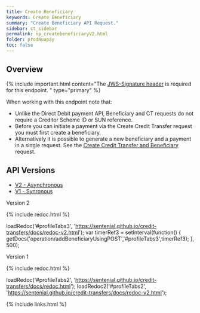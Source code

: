 ```yaml
---
title: Create Beneficiary
keywords: Create Beneficiary
summary: "Create Beneficiary API Request."
sidebar: ct_sidebar
permalink: np_createbeneficiaryV2.html
folder: prodNuapay
toc: false
---
```


## Overview

{% include important.html content="The [JWS-Signature header](np_secjws.html) is required for this endpoint. " type="primary" %}

When working with this endpoint note that:

* Unlike the Direct Debit payment API, Beneficiary and CT requests do not require a Creditor Scheme ID or SUN reference.
* Before you can initiate a payment via the Create Credit Transfer request you must first create a beneficiary.
* Alternatively it is possible to generate a new beneficiary and a payment in a single request. See the <a href ="np_createctandbene.html">Create Credit Transfer and Beneficiary</a> request.



## API Versions

<!--TAB NAMES START-->
<ul id="profileTabs" class="nav nav-tabs">
    <li class="active"><a href="#profile" data-toggle="tab">V2 - Asynchronous</a></li>
    <li><a href="#about" data-toggle="tab">V1 - Synronous</a></li>
</ul>
<!--TAB NAMES END-->

<div class="tab-content"> <!--START Div for both Tabs -->

<div role="tabpanel" class="tab-pane active" id="profile"> <!--START Div Tab1 -->

Version 2

<ul id="profileTabs3" class="nav nav-tabs">


</ul>

{% include redoc.html %}

loadRedoc('#profileTabs3', 'https://sentenial.github.io/credit-transfers/docs/redoc-v2.html');
var timerRef3 = setInterval(function() { getDocs('operation/addBeneficiaryUsingPOST','#profileTabs3',timerRef3); }, 500);


</script>


<div id="mydiv"></div>
</div>
</div>



</div> <!-- END for Div Role tabpanel-->

<div role="tabpanel" class="tab-pane" id="about"> <!--START Div Tab2 -->

Version 1


<ul id="profileTabs2" class="nav nav-tabs">


</ul>

{% include redoc.html %}

loadRedoc('#profileTabs2', 'https://sentenial.github.io/credit-transfers/docs/redoc.html');
loadRedoc2('#profileTabs2', 'https://sentenial.github.io/credit-transfers/docs/redoc-v2.html');

<!--var timerRef = setInterval(function() { getDocs('operation/addBeneficiaryUsingPOST','#profileTabs2',timerRef); }, 500);-->


</script>


<div id="mydiv2"></div>
</div>
</div>







</div> <!-- END for Div Role tabpanel-->
</div> <!--END Div for both Tabs -->


{% include links.html %}
